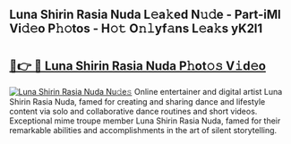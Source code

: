 ## Luna Shirin Rasia Nuda L𝚎a𝚔ed N𝚞𝚍e - Part-iMl Vi𝚍𝚎o P𝚑𝚘tos - H𝚘𝚝 O𝚗𝚕yf𝚊ns L𝚎a𝚔s yK2l1

# <h2><a href="http://kf324n8.oniu.top/?m=Luna+Shirin+Rasia+Nuda">🔗👉 🔴 Luna Shirin Rasia Nuda P𝚑ot𝚘𝚜 V𝚒d𝚎o</a></h2>

[![Luna Shirin Rasia Nuda Nu𝚍e𝚜](https://i.imgur.com/0qMVB7G.gif)](http://kf324n8.oniu.top/?m=Luna+Shirin+Rasia+Nuda)
Online entertainer and digital artist Luna Shirin Rasia Nuda, famed for creating and sharing dance and lifestyle content via solo and collaborative dance routines and short videos. Exceptional mime troupe member Luna Shirin Rasia Nuda, famed for their remarkable abilities and accomplishments in the art of silent storytelling.  
